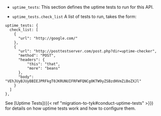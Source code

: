 ---
---

* `uptime_tests`: This section defines the uptime tests to run for this API.

* `uptime_tests.check_list` A list of tests to run, takes the form:

```{.copyWrapper}
uptime_tests: {
  check_list: [
    {
      "url": "http://google.com/"
    },
    {
      "url": "http://posttestserver.com/post.php?dir=uptime-checker",
      "method": "POST",
      "headers": {
          "this": "that",
          "more": "beans"
      },
      "body": "VEhJUyBJUyBBIEJPRFkgT0JKRUNUIFRFWFQNCg0KTW9yZSBzdHVmZiBoZXJl"
    }
  ]
},
```
        
    
See [Uptime Tests]({{< ref "migration-to-tyk#conduct-uptime-tests" >}}) for details on how uptime tests work and how to configure them.

